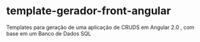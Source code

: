 # template-gerador-front-angular
Templates para geração de uma aplicação de CRUDS em Angular 2.0 , com base em um Banco de Dados SQL

